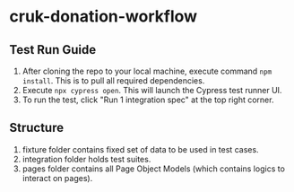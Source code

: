 # cruk-donation-workflow

## Test Run Guide
1. After cloning the repo to your local machine, execute command `npm install`. This is to pull all required dependencies.
2. Execute `npx cypress open`. This will launch the Cypress test runner UI.
3. To run the test, click "Run 1 integration spec" at the top right corner.


## Structure
1. fixture folder contains fixed set of data to be used in test cases.
2. integration folder holds test suites.
3. pages folder contains all Page Object Models (which contains logics to interact on pages).